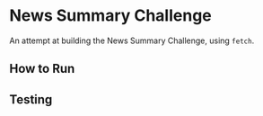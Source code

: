 # News Summary Challenge

An attempt at building the News Summary Challenge, using `fetch`.

## How to Run

## Testing

